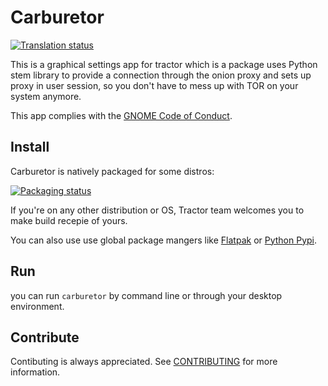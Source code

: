 # Carburetor

[![Translation status](https://hosted.weblate.org/widgets/carburetor/-/translations/svg-badge.svg)](https://hosted.weblate.org/engage/carburetor/?utm_source=widget)

This is a graphical settings app for tractor which is a package uses Python stem library to provide a connection through the onion proxy and sets up proxy in user session, so you don't have to mess up with TOR on your system anymore. 

This app complies with the [GNOME Code of Conduct](https://wiki.gnome.org/Foundation/CodeOfConduct).

## Install
Carburetor is natively packaged for some distros:

[![Packaging status](https://repology.org/badge/vertical-allrepos/carburetor.svg)](https://repology.org/project/carburetor/versions)

If you're on any other distribution or OS, Tractor team welcomes you to make build recepie of yours.

You can also use use global package mangers like [Flatpak](https://flathub.org/apps/io.frama.tractor.carburetor) or [Python Pypi](https://pypi.org/project/carburetor).

## Run
you can run `carburetor` by command line or through your desktop environment.

## Contribute
Contibuting is always appreciated. See [CONTRIBUTING](https://framagit.org/tractor/carburetor/-/blob/main/CONTRIBUTING.md) for more information.
